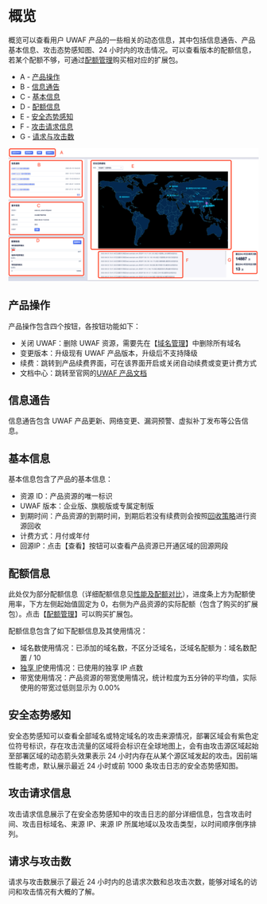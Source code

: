 # 概览

概览可以查看用户 UWAF 产品的一些相关的动态信息，其中包括信息通告、产品基本信息、攻击态势感知图、24 小时内的攻击情况。可以查看版本的配额信息，若某个配额不够，可通过[配额管理](/uewaf/features/info/quota_management)购买相对应的扩展包。

- A - [产品操作](/uewaf/features/info/info?id=产品操作)
- B - [信息通告](/uewaf/features/info/info?id=信息通告)
- C - [基本信息](/uewaf/features/info/info?id=基本信息)
- D - [配额信息](/uewaf/features/info/info?id=配额信息)
- E - [安全态势感知](/uewaf/features/info/info?id=安全态势感知)
- F - [攻击请求信息](/uewaf/features/info/info?id=攻击请求信息)
- G - [请求与攻击数](/uewaf/features/info/info?id=请求与攻击数)

![](/images/info-get_info.png)

## 产品操作

产品操作包含四个按钮，各按钮功能如下：

- 关闭 UWAF：删除 UWAF 资源，需要先在【[域名管理](/uewaf/features/domain/domain_set)】中删除所有域名
- 变更版本：升级现有 UWAF 产品版本，升级后不支持降级
- 续费：跳转到产品续费界面，可在该界面开启或关闭自动续费或变更计费方式
- 文档中心：跳转至官网的[UWAF 产品文档](/uewaf/README)

## 信息通告

信息通告包含 UWAF 产品更新、网络变更、漏洞预警、虚拟补丁发布等公告信息。

## 基本信息

基本信息包含了产品的基本信息：

- 资源 ID：产品资源的唯一标识
- UWAF 版本：企业版、旗舰版或专属定制版
- 到期时间：产品资源的到期时间，到期后若没有续费则会按照[回收策略](/uewaf/steer/recycling_strategy)进行资源回收
- 计费方式：月付或年付
- <div id="back-ips"></div>回源IP：点击【查看】按钮可以查看产品资源已开通区域的回源网段

## 配额信息

此处仅为部分配额信息（详细配额信息见[性能及配额对比](/uewaf/steer/version_selection?id=性能及配额对比)），进度条上方为配额使用率，下方左侧起始值固定为 0，右侧为产品资源的实际配额（包含了购买的扩展包）。点击【[配额管理](/uewaf/features/info/quota_management)】可以购买扩展包。

配额信息包含了如下配额信息及其使用情况：

- 域名数使用情况：已添加的域名数，不区分泛域名，泛域名配额为：域名数配置 / 10
- [独享 IP](/uewaf/features/domain/domain_set?id=exclusive-ip)使用情况：已使用的独享 IP 点数
- 带宽使用情况：产品资源的带宽使用情况，统计粒度为五分钟的平均值，实际使用的带宽过低则显示为 0.00%

## 安全态势感知

安全态势感知可以查看全部域名或特定域名的攻击来源情况，部署区域会有紫色定位符号标识，存在攻击流量的区域将会标识在全球地图上，会有由攻击源区域起始至部署区域的动态箭头效果表示 24 小时内存在从某个源区域发起的攻击。因前端性能考虑，默认展示最近 24 小时或前 1000 条攻击日志的安全态势感知图。

## 攻击请求信息

攻击请求信息展示了在安全态势感知中的攻击日志的部分详细信息，包含攻击时间、攻击目标域名、来源 IP、来源 IP 所属地域以及攻击类型，以时间顺序倒序排列。

## 请求与攻击数

请求与攻击数展示了最近 24 小时内的总请求次数和总攻击次数，能够对域名的访问和攻击情况有大概的了解。
